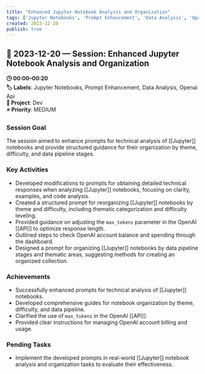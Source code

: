 ```yaml
---
title: "Enhanced Jupyter Notebook Analysis and Organization"
tags: ['Jupyter Notebooks', 'Prompt Enhancement', 'Data Analysis', 'Openai Api']
created: 2023-12-20
publish: true
---
```


## 📅 2023-12-20 — Session: Enhanced Jupyter Notebook Analysis and Organization

**🕒 00:00–00:20**  
**🏷️ Labels**: Jupyter Notebooks, Prompt Enhancement, Data Analysis, Openai Api  
**📂 Project**: Dev  
**⭐ Priority**: MEDIUM  


### Session Goal
The session aimed to enhance prompts for technical analysis of [[Jupyter]] notebooks and provide structured guidance for their organization by theme, difficulty, and data pipeline stages.

### Key Activities
- Developed modifications to prompts for obtaining detailed technical responses when analyzing [[Jupyter]] notebooks, focusing on clarity, examples, and code analysis.
- Created a structured prompt for reorganizing [[Jupyter]] notebooks by theme and difficulty, including thematic categorization and difficulty leveling.
- Provided guidance on adjusting the `max_tokens` parameter in the OpenAI [[API]] to optimize response length.
- Outlined steps to check OpenAI account balance and spending through the dashboard.
- Designed a prompt for organizing [[Jupyter]] notebooks by data pipeline stages and thematic areas, suggesting methods for creating an organized collection.

### Achievements
- Successfully enhanced prompts for technical analysis of [[Jupyter]] notebooks.
- Developed comprehensive guides for notebook organization by theme, difficulty, and data pipeline.
- Clarified the use of `max_tokens` in the OpenAI [[API]].
- Provided clear instructions for managing OpenAI account billing and usage.

### Pending Tasks
- Implement the developed prompts in real-world [[Jupyter]] notebook analysis and organization tasks to evaluate their effectiveness.
